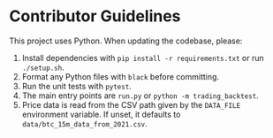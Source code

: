# Contributor Guidelines

This project uses Python. When updating the codebase, please:

1. Install dependencies with `pip install -r requirements.txt` or run `./setup.sh`.
2. Format any Python files with `black` before committing.
3. Run the unit tests with `pytest`.
4. The main entry points are `run.py` or `python -m trading_backtest`.
5. Price data is read from the CSV path given by the `DATA_FILE` environment variable. If unset, it defaults to `data/btc_15m_data_from_2021.csv`.
